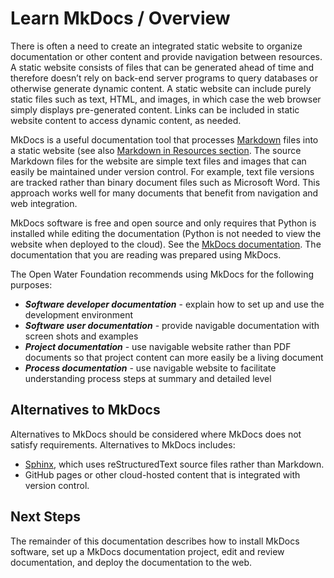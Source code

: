 # Learn MkDocs / Overview

There is often a need to create an integrated static website to organize documentation or other content
and provide navigation between resources.
A static website consists of files that can be generated ahead of time and therefore doesn’t
rely on back-end server programs to query databases or otherwise generate dynamic content.
A static website can include purely static files such as text, HTML, and images,
in which case the web browser simply displays pre-generated content.
Links can be included in static website content to access dynamic content, as needed.

MkDocs is a useful documentation tool that processes [Markdown](https://en.wikipedia.org/wiki/Markdown) files into a static website
(see also [Markdown in Resources section](resources).
The source Markdown files for the website are simple text files and images that can easily be maintained under version control.
For example, text file versions are tracked rather than binary document files such as Microsoft Word.
This approach works well for many documents that benefit from navigation and web integration.

MkDocs software is free and open source and only requires that Python is installed while editing the documentation
(Python is not needed to view the website when deployed to the cloud).
See the [MkDocs documentation](http://www.mkdocs.org/).
The documentation that you are reading was prepared using MkDocs.

The Open Water Foundation recommends using MkDocs for the following purposes:

* ***Software developer documentation*** - explain how to set up and use the development environment
* ***Software user documentation*** - provide navigable documentation with screen shots and examples
* ***Project documentation*** - use navigable website rather than PDF documents so that project content can more easily be a living document
* ***Process documentation*** - use navigable website to facilitate understanding process steps at summary and detailed level

## Alternatives to MkDocs

Alternatives to MkDocs should be considered where MkDocs does not satisfy requirements.
Alternatives to MkDocs includes:

* [Sphinx](https://en.wikipedia.org/wiki/Sphinx_(documentation_generator)), which uses reStructuredText source files rather than Markdown.
* GitHub pages or other cloud-hosted content that is integrated with version control.


## Next Steps

The remainder of this documentation describes how to install MkDocs software, set up a MkDocs documentation project,
edit and review documentation, and deploy the documentation to the web.

